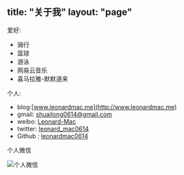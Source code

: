 title: "关于我"
layout: "page"
---

爱好:

* 骑行
* 篮球
* 游泳
* 网易云音乐
* 喜马拉雅-默默道来

个人:

* blog:[www.leonardmac.me](http://www.leonardmac.me)
* gmail: [shuailong0614@gmail.com](mailto:shuaiong0614@gmail.com)
* weibo: [Leonard-Mac](http://weibo.com/leonardmac)
* twitter: [leonard_mac0614](https://twitter.com/leonard_mac0614)
* Github : [leonardmac0614](https://github.com/leonardmac0614)

个人微信  

![个人微信](http://i1.piimg.com/567571/760c846f775d0675.jpg)

